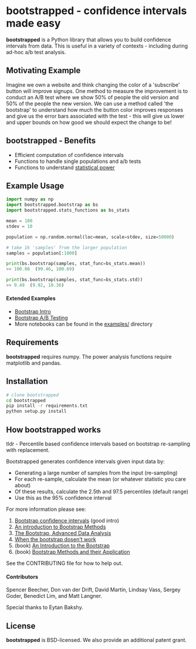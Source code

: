 # bootstrapped - confidence intervals made easy

**bootstrapped** is a Python library that allows you to build confidence intervals from data. This is useful in a variety of contexts - including during ad-hoc a/b test analysis.

## Motivating Example
Imagine we own a website and think changing the color of a 'subscribe' button will improve signups. One method to measure the improvement is to conduct an A/B test where we show 50% of people the old version and 50% of the people the new version. We can use a method called 'the bootstrap' to understand how much the button color improves responses and give us the error bars associated with the test - this will give us lower and upper bounds on how good we should expect the change to be!

## bootstrapped - Benefits
 * Efficient computation of confidence intervals
 * Functions to handle single populations and a/b tests
 * Functions to understand [statistical power](https://en.wikipedia.org/wiki/Statistical_power) 

## Example Usage
```python
import numpy as np
import bootstrapped.bootstrap as bs
import bootstrapped.stats_functions as bs_stats

mean = 100
stdev = 10

population = np.random.normal(loc=mean, scale=stdev, size=50000)

# take 1k 'samples' from the larger population
samples = population[:1000]

print(bs.bootstrap(samples, stat_func=bs_stats.mean))
>> 100.08  (99.46, 100.69)

print(bs.bootstrap(samples, stat_func=bs_stats.std))
>> 9.49  (9.92, 10.36)
```
#### Extended Examples
* [Bootstrap Intro](https://github.com/facebookincubator/bootstrapped/blob/master/examples/bootstrap_intro.ipynb)
* [Bootstrap A/B Testing](https://github.com/facebookincubator/bootstrapped/blob/master/examples/bootstrap_ab_testing.ipynb)
* More notebooks can be found in the [examples/](https://github.com/facebookincubator/bootstrapped/tree/master/examples) directory 

## Requirements
**bootstrapped** requires numpy. The power analysis functions require matplotlib and pandas. 

## Installation
```bash
# clone bootstrapped 
cd bootstrapped 
pip install -r requirements.txt 
python setup.py install
```

## How bootstrapped works
tldr - Percentile based confidence intervals based on bootstrap re-sampling with replacement.

Bootstrapped generates confidence intervals given input data by:
* Generating a large number of samples from the input (re-sampling)
* For each re-sample, calculate the mean (or whatever statistic you care about)
* Of these results, calculate the 2.5th and 97.5 percentiles (default range)
* Use this as the 95% confidence interval

For more information please see:

1. [Bootstrap confidence intervals](https://ocw.mit.edu/courses/mathematics/18-05-introduction-to-probability-and-statistics-spring-2014/readings/MIT18_05S14_Reading24.pdf) (good intro)
2. [An introduction to Bootstrap Methods](http://www.stat-athens.aueb.gr/~karlis/lefkada/boot.pdf)
3. [The Bootstrap, Advanced Data Analysis](http://www.stat.cmu.edu/~cshalizi/402/lectures/08-bootstrap/lecture-08.pdf)
4. [When the bootstrap dosen't work](http://notstatschat.tumblr.com/post/156650638586/when-the-bootstrap-doesnt-work)
5. (book) [An Introduction to the Bootstrap](https://www.amazon.com/Introduction-Bootstrap-Monographs-Statistics-Probability/dp/0412042312/)
6. (book) [Bootstrap Methods and their Application](https://www.amazon.com/Bootstrap-Application-Statistical-Probabilistic-Mathematics-ebook/dp/B00D2WQ02U/)

See the CONTRIBUTING file for how to help out.

#### Contributors
Spencer Beecher, Don van der Drift, David Martin, Lindsay Vass, Sergey Goder, Benedict Lim, and Matt Langner.

Special thanks to Eytan Bakshy.

## License
**bootstrapped** is BSD-licensed. We also provide an additional patent grant.
